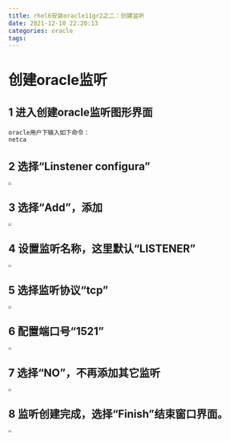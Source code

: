 ```yaml
---
title: rhel6安装oracle11gr2之二：创建监听
date: 2021-12-10 22:20:13
categories: oracle
tags:
---
```




# 创建oracle监听
## 1 进入创建oracle监听图形界面
```
oracle用户下输入如下命令：
netca
```

## 2 选择“Linstener configura”
<img src="https://rainmi.coding.net/p/CODING-Pages-1306006895/d/images/git/raw/master/oraclenetca1.png" style="zoom:35% ;" />

## 3 选择“Add”，添加
<img src="https://rainmi.coding.net/p/CODING-Pages-1306006895/d/images/git/raw/master/oraclenetca2.png" style="zoom:35% ;" />

## 4 设置监听名称，这里默认“LISTENER”
<img src="https://rainmi.coding.net/p/CODING-Pages-1306006895/d/images/git/raw/master/oraclenetca3.png" style="zoom:35% ;" />

## 5 选择监听协议“tcp”
<img src="https://rainmi.coding.net/p/CODING-Pages-1306006895/d/images/git/raw/master/oraclenetca4.png" style="zoom:35% ;" />

## 6 配置端口号“1521”
<img src="https://rainmi.coding.net/p/CODING-Pages-1306006895/d/images/git/raw/master/oraclenetca5.png" style="zoom:35% ;" />

## 7 选择“NO”，不再添加其它监听
<img src="https://rainmi.coding.net/p/CODING-Pages-1306006895/d/images/git/raw/master/oraclenetca6.png" style="zoom:35% ;" />

## 8 监听创建完成，选择“Finish”结束窗口界面。
<img src="https://rainmi.coding.net/p/CODING-Pages-1306006895/d/images/git/raw/master/oraclenetca7.png" style="zoom:35% ;" />




